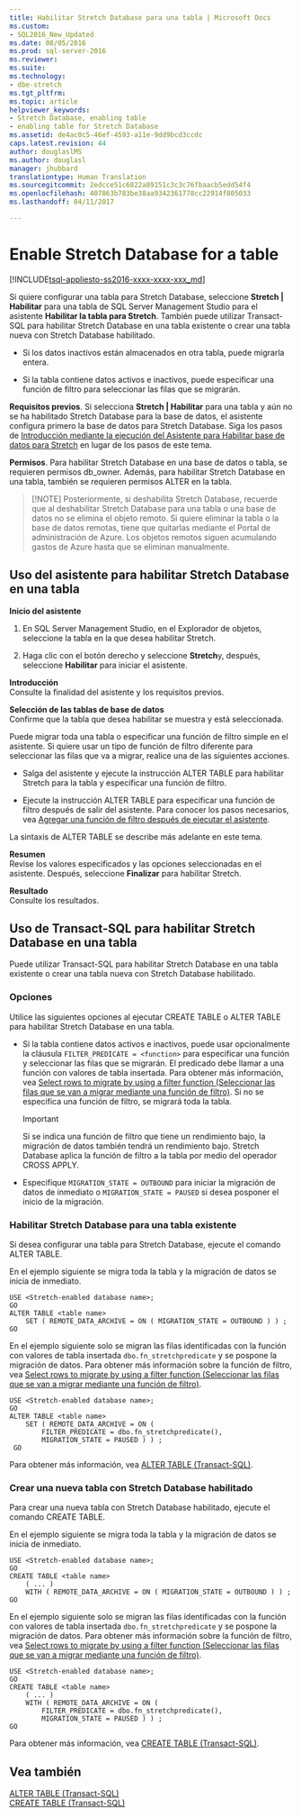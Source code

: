 ```yaml
---
title: Habilitar Stretch Database para una tabla | Microsoft Docs
ms.custom:
- SQL2016_New_Updated
ms.date: 08/05/2016
ms.prod: sql-server-2016
ms.reviewer: 
ms.suite: 
ms.technology:
- dbe-stretch
ms.tgt_pltfrm: 
ms.topic: article
helpviewer_keywords:
- Stretch Database, enabling table
- enabling table for Stretch Database
ms.assetid: de4ac0c5-46ef-4593-a11e-9dd9bcd3ccdc
caps.latest.revision: 44
author: douglaslMS
ms.author: douglasl
manager: jhubbard
translationtype: Human Translation
ms.sourcegitcommit: 2edcce51c6822a89151c3c3c76fbaacb5edd54f4
ms.openlocfilehash: 407863b783be38aa9342361778cc22914f805033
ms.lasthandoff: 04/11/2017

---
```

# <a name="enable-stretch-database-for-a-table"></a>Enable Stretch Database for a table
[!INCLUDE[tsql-appliesto-ss2016-xxxx-xxxx-xxx_md](../../includes/tsql-appliesto-ss2016-xxxx-xxxx-xxx-md.md)]

  Si quiere configurar una tabla para Stretch Database, seleccione **Stretch | Habilitar** para una tabla de SQL Server Management Studio para el asistente **Habilitar la tabla para Stretch**. También puede utilizar Transact-SQL para habilitar Stretch Database en una tabla existente o crear una tabla nueva con Stretch Database habilitado.  
  
-   Si los datos inactivos están almacenados en otra tabla, puede migrarla entera.  
  
-   Si la tabla contiene datos activos e inactivos, puede especificar una función de filtro para seleccionar las filas que se migrarán.    
 
 **Requisitos previos**. Si selecciona **Stretch | Habilitar** para una tabla y aún no se ha habilitado Stretch Database para la base de datos, el asistente configura primero la base de datos para Stretch Database. Siga los pasos de [Introducción mediante la ejecución del Asistente para Habilitar base de datos para Stretch](../../sql-server/stretch-database/get-started-by-running-the-enable-database-for-stretch-wizard.md) en lugar de los pasos de este tema.  
  
 **Permisos**. Para habilitar Stretch Database en una base de datos o tabla, se requieren permisos db_owner. Además, para habilitar Stretch Database en una tabla, también se requieren permisos ALTER en la tabla.  

 >   [!NOTE]
 > Posteriormente, si deshabilita Stretch Database, recuerde que al deshabilitar Stretch Database para una tabla o una base de datos no se elimina el objeto remoto. Si quiere eliminar la tabla o la base de datos remotas, tiene que quitarlas mediante el Portal de administración de Azure. Los objetos remotos siguen acumulando gastos de Azure hasta que se eliminan manualmente.
 
##  <a name="EnableWizardTable"></a> Uso del asistente para habilitar Stretch Database en una tabla  
 **Inicio del asistente**  
 1.  En SQL Server Management Studio, en el Explorador de objetos, seleccione la tabla en la que desea habilitar Stretch.  
  
2.  Haga clic con el botón derecho y seleccione **Stretch**y, después, seleccione **Habilitar** para iniciar el asistente.  
  
 **Introducción**  
 Consulte la finalidad del asistente y los requisitos previos.  
  
 **Selección de las tablas de base de datos**  
 Confirme que la tabla que desea habilitar se muestra y está seleccionada.  
  
 Puede migrar toda una tabla o especificar una función de filtro simple en el asistente. Si quiere usar un tipo de función de filtro diferente para seleccionar las filas que va a migrar, realice una de las siguientes acciones.  
  
-   Salga del asistente y ejecute la instrucción ALTER TABLE para habilitar Stretch para la tabla y especificar una función de filtro.  
  
-   Ejecute la instrucción ALTER TABLE para especificar una función de filtro después de salir del asistente. Para conocer los pasos necesarios, vea [Agregar una función de filtro después de ejecutar el asistente](../../sql-server/stretch-database/select-rows-to-migrate-by-using-a-filter-function-stretch-database.md#addafterwiz).  
  
 La sintaxis de ALTER TABLE se describe más adelante en este tema.  
  
 **Resumen**  
 Revise los valores especificados y las opciones seleccionadas en el asistente. Después, seleccione **Finalizar** para habilitar Stretch.  
  
 **Resultado**  
 Consulte los resultados.  
  
##  <a name="EnableTSQLTable"></a> Uso de Transact-SQL para habilitar Stretch Database en una tabla  
 Puede utilizar Transact-SQL para habilitar Stretch Database en una tabla existente o crear una tabla nueva con Stretch Database habilitado.  
  
### <a name="options"></a>Opciones  
 Utilice las siguientes opciones al ejecutar CREATE TABLE o ALTER TABLE para habilitar Stretch Database en una tabla.  
  
-   Si la tabla contiene datos activos e inactivos, puede usar opcionalmente la cláusula `FILTER_PREDICATE = <function>` para especificar una función y seleccionar las filas que se migrarán. El predicado debe llamar a una función con valores de tabla insertada. Para obtener más información, vea [Select rows to migrate by using a filter function (Seleccionar las filas que se van a migrar mediante una función de filtro)](../../sql-server/stretch-database/select-rows-to-migrate-by-using-a-filter-function-stretch-database.md). Si no se especifica una función de filtro, se migrará toda la tabla.  
  
    > [!IMPORTANT]  
    >  Si se indica una función de filtro que tiene un rendimiento bajo, la migración de datos también tendrá un rendimiento bajo. Stretch Database aplica la función de filtro a la tabla por medio del operador CROSS APPLY.  
  
-   Especifique `MIGRATION_STATE = OUTBOUND` para iniciar la migración de datos de inmediato o  `MIGRATION_STATE = PAUSED` si desea posponer el inicio de la migración.  
  
### <a name="enable-stretch-database-for-an-existing-table"></a>Habilitar Stretch Database para una tabla existente  
 Si desea configurar una tabla para Stretch Database, ejecute el comando ALTER TABLE.  
  
 En el ejemplo siguiente se migra toda la tabla y la migración de datos se inicia de inmediato.  
  
```tsql  
USE <Stretch-enabled database name>;
GO
ALTER TABLE <table name>  
    SET ( REMOTE_DATA_ARCHIVE = ON ( MIGRATION_STATE = OUTBOUND ) ) ;  
GO
```  
  
 En el ejemplo siguiente solo se migran las filas identificadas con la función con valores de tabla insertada `dbo.fn_stretchpredicate` y se pospone la migración de datos. Para obtener más información sobre la función de filtro, vea [Select rows to migrate by using a filter function (Seleccionar las filas que se van a migrar mediante una función de filtro)](../../sql-server/stretch-database/select-rows-to-migrate-by-using-a-filter-function-stretch-database.md).  
  
```tsql  
USE <Stretch-enabled database name>;
GO
ALTER TABLE <table name>  
    SET ( REMOTE_DATA_ARCHIVE = ON (  
        FILTER_PREDICATE = dbo.fn_stretchpredicate(),  
        MIGRATION_STATE = PAUSED ) ) ;  
 GO
```  
  
 Para obtener más información, vea [ALTER TABLE &#40;Transact-SQL&#41;](../../t-sql/statements/alter-table-transact-sql.md).  
  
### <a name="create-a-new-table-with-stretch-database-enabled"></a>Crear una nueva tabla con Stretch Database habilitado  
 Para crear una nueva tabla con Stretch Database habilitado, ejecute el comando CREATE TABLE.  
  
 En el ejemplo siguiente se migra toda la tabla y la migración de datos se inicia de inmediato.  
  
```tsql  
USE <Stretch-enabled database name>;
GO
CREATE TABLE <table name>
    ( ... )  
    WITH ( REMOTE_DATA_ARCHIVE = ON ( MIGRATION_STATE = OUTBOUND ) ) ;  
GO
```  
  
 En el ejemplo siguiente solo se migran las filas identificadas con la función con valores de tabla insertada `dbo.fn_stretchpredicate` y se pospone la migración de datos. Para obtener más información sobre la función de filtro, vea [Select rows to migrate by using a filter function (Seleccionar las filas que se van a migrar mediante una función de filtro)](../../sql-server/stretch-database/select-rows-to-migrate-by-using-a-filter-function-stretch-database.md).  
  
```tsql  
USE <Stretch-enabled database name>;
GO
CREATE TABLE <table name> 
    ( ... )  
    WITH ( REMOTE_DATA_ARCHIVE = ON (  
        FILTER_PREDICATE = dbo.fn_stretchpredicate(),  
        MIGRATION_STATE = PAUSED ) ) ;  
GO  
```  
  
 Para obtener más información, vea [CREATE TABLE &#40;Transact-SQL&#41;](../../t-sql/statements/create-table-transact-sql.md).  
  
## <a name="see-also"></a>Vea también  
 [ALTER TABLE &#40;Transact-SQL&#41;](../../t-sql/statements/alter-table-transact-sql.md)   
 [CREATE TABLE &#40;Transact-SQL&#41;](../../t-sql/statements/create-table-transact-sql.md)  
  
  

